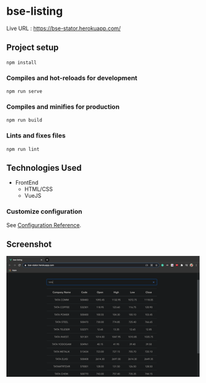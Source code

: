 # bse-listing
Live URL : https://bse-stator.herokuapp.com/
## Project setup
```
npm install
```

### Compiles and hot-reloads for development
```
npm run serve
```

### Compiles and minifies for production
```
npm run build
```

### Lints and fixes files
```
npm run lint
```

## Technologies Used
* FrontEnd
  * HTML/CSS
  * VueJS

### Customize configuration
See [Configuration Reference](https://cli.vuejs.org/config/).

## Screenshot

<p align="center">
  <img src="https://github.com/9643kavinder/DeepDiagnose/blob/master/readme_ss/Screen Shot 2021-03-31 at 5.16.34 PM.png" />
 </p>
